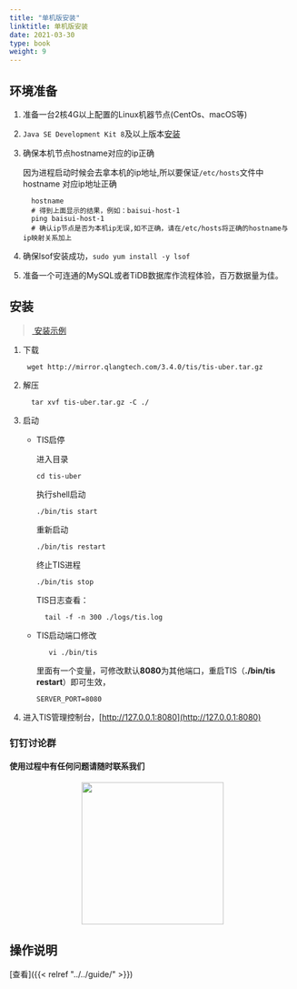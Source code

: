 ```yaml
---
title: "单机版安装"
linktitle: 单机版安装
date: 2021-03-30
type: book
weight: 9
---
```


## 环境准备

1. 准备一台2核4G以上配置的Linux机器节点(CentOs、macOS等)
2. `Java SE Development Kit 8`及以上版本[安装](https://www.oracle.com/java/technologies/javase/javase-jdk8-downloads.html)
3. 确保本机节点hostname对应的ip正确
   
   因为进程启动时候会去拿本机的ip地址,所以要保证`/etc/hosts`文件中hostname 对应ip地址正确
   ```shell script
     hostname
     # 得到上面显示的结果，例如：baisui-host-1
     ping baisui-host-1
     # 确认ip节点是否为本机ip无误,如不正确，请在/etc/hosts将正确的hostname与ip映射关系加上
   ```
4. 确保lsof安装成功，`sudo yum install -y lsof`
5. 准备一个可连通的MySQL或者TiDB数据库作流程体验，百万数据量为佳。


## 安装

> [<i class="fa fa-film" aria-hidden="true"></i>&nbsp;安装示例](https://www.bilibili.com/video/BV18q4y1p73B/)



<div class="row ">
  <div class="col-14 col-sm-8">
  
  1. 下载
  
     ```shell script
      wget http://mirror.qlangtech.com/3.4.0/tis/tis-uber.tar.gz
     ```
  
  2. 解压
     ```shell script
       tar xvf tis-uber.tar.gz -C ./
     ```
     
  3. 启动
     * TIS启停
         
         进入目录 
         ```shell script
         cd tis-uber
         ```
         执行shell启动
         ```shell script
         ./bin/tis start
         ```
         重新启动
         ```shell script
         ./bin/tis restart
         ```
         终止TIS进程
         ```shell script
         ./bin/tis stop
         ```
         
         TIS日志查看： 
         ```shell script
           tail -f -n 300 ./logs/tis.log
         ```
         
     * TIS启动端口修改
         
         ```shell script
            vi ./bin/tis
         ```
         里面有一个变量，可修改默认**8080**为其他端口，重启TIS（**./bin/tis restart**）即可生效，
         ```
         SERVER_PORT=8080
         ```
     
      
  4. 进入TIS管理控制台，[http://127.0.0.1:8080](http://127.0.0.1:8080)  
   
  </div>
  <div class="col-10 col-sm-4 featurette">
   <h3>钉钉讨论群</h3>
      <h4>使用过程中有任何问题请随时联系我们</h4>
      <center><img src="/img/tis/dingding_talk_group.jpg" width="250"></center>
  </div>
</div>


    

## 操作说明

   [查看]({{< relref "../../guide/" >}})
      
